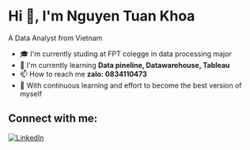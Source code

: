 # Hi 👋, I'm Nguyen Tuan Khoa

A Data Analyst from Vietnam

- 🎓 I'm currently studing at FPT colegge in data processing major
- 🌱 I'm currently learning **Data pineline, Datawarehouse, Tableau**
- 📫 How to reach me **zalo: 0834110473**
- 💪 With continuous learning and effort to become the best version of myself

## Connect with me:
[![LinkedIn](https://img.shields.io/badge/LinkedIn-blue?style=flat-square&logo=linkedin)]()

